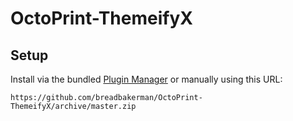 # OctoPrint-ThemeifyX

## Setup

Install via the bundled [Plugin Manager](https://github.com/foosel/OctoPrint/wiki/Plugin:-Plugin-Manager)
or manually using this URL:

    https://github.com/breadbakerman/OctoPrint-ThemeifyX/archive/master.zip
